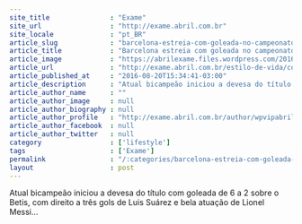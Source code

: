 ```yaml
---
site_title               : "Exame"
site_url                 : "http://exame.abril.com.br"
site_locale              : "pt_BR"
article_slug             : "barcelona-estreia-com-goleada-no-campeonato-espanhol"
article_title            : "Barcelona estreia com goleada no campeonato espanhol"
article_image            : "https://abrilexame.files.wordpress.com/2016/09/size_960_16_9_luis-suarez-barcelona.jpg?quality=70&strip=all&w=960"
article_url              : "http://exame.abril.com.br/estilo-de-vida/com-3-de-suarez-e-show-de-messi-barcelona-estreia-com-goleada-no-espanhol/"
article_published_at     : "2016-08-20T15:34:41-03:00"
article_description      : "Atual bicampeão iniciou a devesa do título com goleada de 6 a 2 sobre o Betis, com direito a três gols de Luis Suárez e bela atuação de Lionel Messi..."
article_author_name      : ""
article_author_image     : null
article_author_biography : null
article_author_profile   : "http://exame.abril.com.br/author/wpvipabril/"
article_author_facebook  : null
article_author_twitter   : null
category                 : ['lifestyle']
tags                     : ['Exame']
permalink                : "/:categories/barcelona-estreia-com-goleada-no-campeonato-espanhol/"
layout                   : post
---
```


Atual bicampeão iniciou a devesa do título com goleada de 6 a 2 sobre o Betis, com direito a três gols de Luis Suárez e bela atuação de Lionel Messi...
